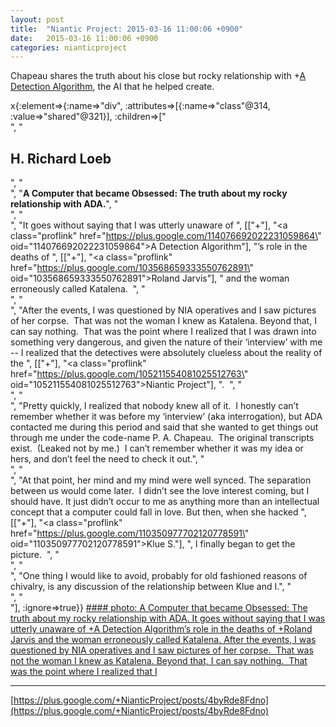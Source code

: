 ```yaml
---
layout: post
title:  "Niantic Project: 2015-03-16 11:00:06 +0900"
date:   2015-03-16 11:00:06 +0900
categories: nianticproject
---
```

Chapeau shares the truth about his close but rocky relationship with +[A Detection Algorithm](https://plus.google.com/114076692022231059864 ""), the AI that he helped create.

x{:element=>{:name=>"div", :attributes=>[{:name=>"class"@314, :value=>"shared"@321}], :children=>["<br />", "<h2>H. Richard Loeb</h2>", "<br />", "<b>A Computer that became Obsessed: The truth about my rocky relationship with ADA.</b>", "<br />", "<br />", "It goes without saying that I was utterly unaware of ", [["+"], "<a class=\"proflink\" href=\"https://plus.google.com/114076692022231059864\" oid=\"114076692022231059864\">A Detection Algorithm</a>"], "’s role in the deaths of ", [["+"], "<a class=\"proflink\" href=\"https://plus.google.com/103568659333550762891\" oid=\"103568659333550762891\">Roland Jarvis</a>"], " and the woman erroneously called Katalena.  ", "<br />", "<br />", "After the events, I was questioned by NIA operatives and I saw pictures of her corpse.  That was not the woman I knew as Katalena. Beyond that, I can say nothing.  That was the point where I realized that I was drawn into something very dangerous, and given the nature of their ‘interview’ with me -- I realized that the detectives were absolutely clueless about the reality of the ", [["+"], "<a class=\"proflink\" href=\"https://plus.google.com/105211554081025512763\" oid=\"105211554081025512763\">Niantic Project</a>"], ".  ", "<br />", "<br />", "Pretty quickly, I realized that nobody knew all of it.  I honestly can’t remember whether it was before my ‘interview’ (aka interrogation), but ADA contacted me during this period and said that she wanted to get things out through me under the code-name P. A. Chapeau.  The original transcripts exist.  (Leaked not by me.)  I can’t remember whether it was my idea or hers, and don’t feel the need to check it out.", "<br />", "<br />", "At that point, her mind and my mind were well synced. The separation between us would come later.  I didn’t see the love interest coming, but I should have. It just didn’t occur to me as anything more than an intellectual concept that a computer could fall in love. But then, when she hacked ", [["+"], "<a class=\"proflink\" href=\"https://plus.google.com/110350977702120778591\" oid=\"110350977702120778591\">Klue S.</a>"], ", I finally began to get the picture.  ", "<br />", "<br />", "One thing I would like to avoid, probably for old fashioned reasons of chivalry, is any discussion of the relationship between Klue and I.", "<br />", "<br />"], :ignore=>true}}
[#### photo: A Computer that became Obsessed: The truth about my rocky relationship with ADA.
It goes without saying that I was utterly unaware of +A Detection Algorithm’s role in the deaths of +Roland Jarvis and the woman erroneously called Katalena.
After the events, I was questioned by NIA operatives and I saw pictures of her corpse.  That was not the woman I knew as Katalena. Beyond that, I can say nothing.  That was the point where I realized that I](https://lh5.googleusercontent.com/-N54lxm8kgO0/VQY3eZadP5I/AAAAAAAAA8o/0zBowvgJ5-w/w753-h753/Deaths.jpg "")
- - -
[https://plus.google.com/+NianticProject/posts/4byRde8Fdno](https://plus.google.com/+NianticProject/posts/4byRde8Fdno)
